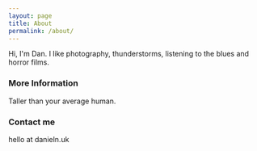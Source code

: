 ```yaml
---
layout: page
title: About
permalink: /about/
---
```


Hi, I'm Dan. I like photography, thunderstorms, listening to the blues and horror films.

### More Information

Taller than your average human.

### Contact me

hello at danieln.uk
